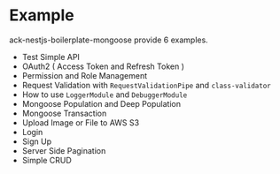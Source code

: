 # Example

ack-nestjs-boilerplate-mongoose provide 6 examples.

* Test Simple API
* OAuth2 ( Access Token and Refresh Token )
* Permission and Role Management
* Request Validation with `RequestValidationPipe` and `class-validator`
* How to use `LoggerModule` and `DebuggerModule`
* Mongoose Population and Deep Population
* Mongoose Transaction
* Upload Image or File to AWS S3
* Login
* Sign Up
* Server Side Pagination
* Simple CRUD

<button-jump-to name="Github Ack NestJs Boilerplate Mongoose" link="https://github.com/andrechristikan/ack-nestjs-boilerplate-mongoose"></button-jump-to>
